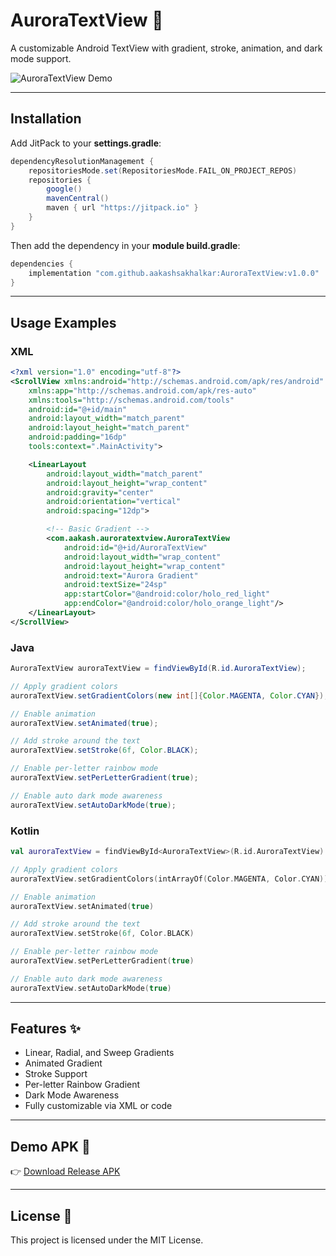 # AuroraTextView 🌌

A customizable Android TextView with gradient, stroke, animation, and dark mode support.

![AuroraTextView Demo](demo.gif)

---

## Installation

Add JitPack to your **settings.gradle**:

```gradle
dependencyResolutionManagement {
    repositoriesMode.set(RepositoriesMode.FAIL_ON_PROJECT_REPOS)
    repositories {
        google()
        mavenCentral()
        maven { url "https://jitpack.io" }
    }
}
```

Then add the dependency in your **module build.gradle**:

```gradle
dependencies {
    implementation "com.github.aakashsakhalkar:AuroraTextView:v1.0.0"
}
```

---

## Usage Examples

### XML

```xml
<?xml version="1.0" encoding="utf-8"?>
<ScrollView xmlns:android="http://schemas.android.com/apk/res/android"
    xmlns:app="http://schemas.android.com/apk/res-auto"
    xmlns:tools="http://schemas.android.com/tools"
    android:id="@+id/main"
    android:layout_width="match_parent"
    android:layout_height="match_parent"
    android:padding="16dp"
    tools:context=".MainActivity">

    <LinearLayout
        android:layout_width="match_parent"
        android:layout_height="wrap_content"
        android:gravity="center"
        android:orientation="vertical"
        android:spacing="12dp">

        <!-- Basic Gradient -->
        <com.aakash.auroratextview.AuroraTextView
            android:id="@+id/AuroraTextView"
            android:layout_width="wrap_content"
            android:layout_height="wrap_content"
            android:text="Aurora Gradient"
            android:textSize="24sp"
            app:startColor="@android:color/holo_red_light"
            app:endColor="@android:color/holo_orange_light"/>
    </LinearLayout>
</ScrollView>
```

### Java

```java
AuroraTextView auroraTextView = findViewById(R.id.AuroraTextView);

// Apply gradient colors
auroraTextView.setGradientColors(new int[]{Color.MAGENTA, Color.CYAN});

// Enable animation
auroraTextView.setAnimated(true);

// Add stroke around the text
auroraTextView.setStroke(6f, Color.BLACK);

// Enable per-letter rainbow mode
auroraTextView.setPerLetterGradient(true);

// Enable auto dark mode awareness
auroraTextView.setAutoDarkMode(true);
```

### Kotlin

```kotlin
val auroraTextView = findViewById<AuroraTextView>(R.id.AuroraTextView)

// Apply gradient colors
auroraTextView.setGradientColors(intArrayOf(Color.MAGENTA, Color.CYAN))

// Enable animation
auroraTextView.setAnimated(true)

// Add stroke around the text
auroraTextView.setStroke(6f, Color.BLACK)

// Enable per-letter rainbow mode
auroraTextView.setPerLetterGradient(true)

// Enable auto dark mode awareness
auroraTextView.setAutoDarkMode(true)
```

---

## Features ✨
- Linear, Radial, and Sweep Gradients
- Animated Gradient
- Stroke Support
- Per-letter Rainbow Gradient
- Dark Mode Awareness
- Fully customizable via XML or code

---

## Demo APK 📱
👉 [Download Release APK](https://github.com/aakashsakhalkar/AuroraTextView/releases)

---

## License 📜
This project is licensed under the MIT License.
